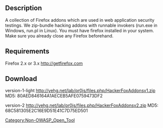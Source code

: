 ## Description

A collection of Firefox addons which are used in web application
security testings. We zip-bundle hacking addons with runnable invokers
(run.exe in Windows, run.pl in Linux). You must have firefox installed
in your system. Make sure you already close any Firefox beforehand.

## Requirements

Firefox 2.x or 3.x <http://getfirefox.com>

## Download

version-1-light
<http://yehg.net/lab/pr0js/files.php/HackerFoxAddonsv1.zip> MD5:
80AED846164A1AECEB5AFE0759473DF2

version-2 <http://yehg.net/lab/pr0js/files.php/HackerFoxAddonsv2.zip>
MD5: 68C581305E2C16E9D51E41C7D75ED501

[Category:Non-OWASP_Open_Tool](Category:Non-OWASP_Open_Tool "wikilink")